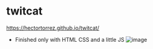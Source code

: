 # twitcat
https://hectortorrez.github.io/twitcat/
- Finished only with HTML CSS and a little JS
![image](https://user-images.githubusercontent.com/69362017/199379532-38e98f7d-9369-40f9-b68e-4c8afe67be2e.png)
